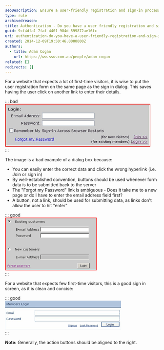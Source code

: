 ```yaml
---
seoDescription: Ensure a user-friendly registration and sign-in process by combining forms on the same page, utilizing submit buttons instead of links, and providing clear navigation options.
type: rule
archivedreason:
title: Authentication - Do you have a user friendly registration and sign in screen?
guid: 9cf4dfa1-7faf-4401-984d-599872ae16fc
uri: authentication-do-you-have-a-user-friendly-registration-and-sign-in-screen
created: 2014-12-09T19:50:46.0000000Z
authors:
  - title: Adam Cogan
    url: https://ww.ssw.com.au/people/adam-cogan
related: []
redirects: []
---
```


For a website that expects a lot of first-time visitors, it is wise to put the user registration form on the same page as the sign in dialog. This saves having the user click on another link to enter their details.

<!--endintro-->

::: bad  
![Figure: Bad example - non-friendly sign in screen](BadloginDialog.gif)  
:::

The image is a bad example of a dialog box because:

- You can easily enter the correct data and click the wrong hyperlink (i.e. Join or sign in)
- By well-established convention, buttons should be used whenever form data is to be submitted back to the server
- The "Forgot my Password" link is ambiguous - Does it take me to a new page or do I have to enter the email address field first?
- A button, not a link, should be used for submitting data, as links don't allow the user to hit "enter"

::: good  
![Figure: Good example - friendly sign in screen for many new visitors](GoodloginScreen.gif)  
:::

For a website that expects few first-time visitors, this is a good sign in screen, as it is clean and concise:

::: good  
![Figure: Good example - friendly sign in screen for few new visitors](GoodloginScreen-few.gif)  
:::

**Note:** Generally, the action buttons should be aligned to the right.
